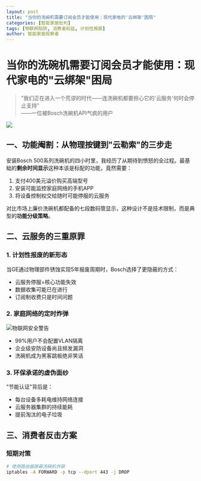 ```yaml
---
layout: post
title: "当你的洗碗机需要订阅会员才能使用：现代家电的'云绑架'困局"
categories: [智能家居批判]
tags: [物联网陷阱, 消费者权益, 计划性报废]
author: 智能家居观察者
---
```


# 当你的洗碗机需要订阅会员才能使用：现代家电的"云绑架"困局

> "我们正在进入一个荒谬的时代——连洗碗机都要担心它的'云服务'何时会停止支持"  
> ——一位被Bosch洗碗机API气疯的用户

![](https://pic.imgdd.cc/item/67e354bb218de299ca9774fe.jpg)

## 一、功能阉割：从物理按键到"云勒索"的三步走

安装Bosch 500系列洗碗机的四小时里，我经历了从期待到愤怒的全过程。最基础的**剩余时间显示**这种本该是标配的功能，竟然需要：

1. 支付400美元溢价购买高端型号
2. 安装可能监控家庭网络的手机APP
3. 将设备控制权交给随时可能停服的云服务

对比市场上廉价洗碗机都配备的七段数码管显示，这种设计不是技术限制，而是典型的**功能分级策略**。

## 二、云服务的三重原罪

### 1. 计划性报废的新形态
当GE通过物理部件锈蚀实现5年报废周期时，Bosch选择了更隐蔽的方式：
- 云服务停服=核心功能失效
- 数据收集可能已在进行
- 订阅制收费只是时间问题

### 2. 家庭网络的定时炸弹
![物联网安全警告](/assets/img/iot-security.jpg)
- 99%用户不会配置VLAN隔离
- 企业级安防设备尚且频发漏洞
- 洗碗机成为黑客跳板绝非笑话

### 3. 环保承诺的虚伪面纱
"节能认证"背后是：
- 每台设备多耗电维持网络连接
- 云服务器集群的持续能耗
- 提前淘汰的电子垃圾

## 三、消费者反击方案

### 短期对策
```bash
# 使用路由器屏蔽洗碗机外联
iptables -A FORWARD -p tcp --dport 443 -j DROP
